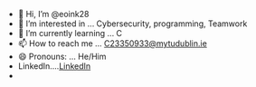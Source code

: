 - 👋 Hi, I’m @eoink28
- 👀 I’m interested in ... Cybersecurity, programming, Teamwork
- 🌱 I’m currently learning ... C 
- 📫 How to reach me ... C23350933@mytudublin.ie
- 😄 Pronouns: ... He/Him
- LinkedIn....[LinkedIn](https://www.linkedin.com/in/eoin-kenny-161b0a275/)
- 

